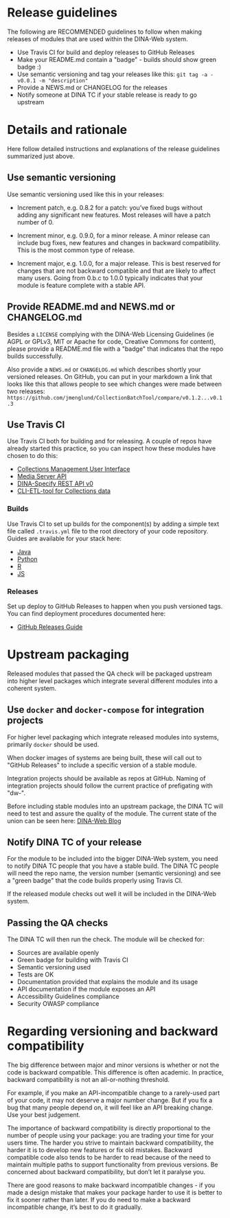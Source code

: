 # Release guidelines

The following are RECOMMENDED guidelines to follow when making releases of modules that are used within the DINA-Web system.


  - Use Travis CI for build and deploy releases to GitHub Releases
  - Make your README.md contain a "badge" - builds should show green badge :)
  - Use semantic versioning and tag your releases like this: `git tag -a -v0.0.1 -m "description"`
  - Provide a NEWS.md or CHANGELOG for the releases
  - Notify someone at DINA TC if your stable release is ready to go upstream

# Details and rationale

Here follow detailed instructions and explanations of the release guidelines summarized just above. 

## Use semantic versioning

Use semantic versioning used like this in your releases:

  * Increment patch, e.g. 0.8.2 for a patch: you’ve fixed bugs without adding any significant new features. Most releases will have a patch number of 0.

  * Increment minor, e.g. 0.9.0, for a minor release. A minor release can include bug fixes, new features and changes in backward compatibility. This is the most common type of release. 
  
  * Increment major, e.g. 1.0.0, for a major release. This is best reserved for changes that are not backward compatible and that are likely to affect many users. Going from 0.b.c to 1.0.0 typically indicates that your module is feature complete with a stable API.

## Provide README.md and NEWS.md or CHANGELOG.md

Besides a `LICENSE` complying with the DINA-Web Licensing Guidelines (ie AGPL or GPLv3, MIT or Apache for code, Creative Commons for content), please provide a README.md file with a "badge" that indicates that the repo builds successfully. 

Also provide a `NEWS.md` or `CHANGELOG.md` which describes shortly your versioned releases. On GitHub, you can put in your markdown a link that looks like this that allows people to see which changes were made between two releases: `https://github.com/jmenglund/CollectionBatchTool/compare/v0.1.2...v0.1.3`

## Use Travis CI

Use Travis CI both for building and for releasing. A couple of repos have already started this practice, so you can inspect how these modules have chosen to do this:

  - [Collections Management User Interface](https://github.com/DINA-Web/collections-ui)
  - [Media Server API](https://github.com/DINA-Web/mediaserver-module)
  - [DINA-Specify REST API v0](https://github.com/idali0226/dina-web)
  - [CLI-ETL-tool for Collections data](https://github.com/jmenglund/CollectionBatchTool)

### Builds

Use Travis CI to set up builds for the component(s) by adding a simple text file called  `.travis.yml` file to the root directory of your code repository. Guides are available for your stack here:

  - [Java](https://docs.travis-ci.com/user/languages/java)
  - [Python](https://docs.travis-ci.com/user/languages/python)
  - [R](https://docs.travis-ci.com/user/languages/r)
  - [JS](https://docs.travis-ci.com/user/languages/javascript-with-nodejs)

### Releases

Set up deploy to  GitHub Releases to happen when you push versioned tags. You can find deployment procedures documented here: 

  - [GitHub Releases Guide](https://docs.travis-ci.com/user/deployment/releases)


# Upstream packaging

Released modules that passed the QA check will be packaged upstream into higher level packages which integrate several different modules into a coherent system.

## Use `docker` and `docker-compose` for integration projects

For higher level packaging which integrate released modules into systems, primarily `docker` should be used. 

When docker images of systems are being built, these will call out to "GitHub Releases" to include a specific version of a stable module.

Integration projects should be available as repos at GitHub. Naming of integration projects should follow the current practice of prefigating with "dw-".

Before including stable modules into an upstream package, the DINA TC will need to test and assure the quality of the module. The current state of the union can be seen here: [DINA-Web Blog](http://blog.dina-web.net/progress/)

## Notify DINA TC of your release

For the module to be included into the bigger DINA-Web system, you need to notify DINA TC people that you have a stable build. The DINA TC people will need the repo name, the version number (semantic versioning) and see a "green badge" that the code builds properly using Travis CI.

If the released module checks out well it will be included in the DINA-Web system. 

## Passing the QA checks

The DINA TC  will then run the check. The module will be checked for:

  - Sources are available openly
  - Green badge for building with Travis CI
  - Semantic versioning used
  - Tests are OK
  - Documentation provided that explains the module and its usage
  - API documentation if the module exposes an API
  - Accessibility Guidelines compliance
  - Security OWASP compliance

# Regarding versioning and backward compatibility

The big difference between major and minor versions is whether or not the code is backward compatible. This difference is often academic. In practice, backward compatibility is not an all-or-nothing threshold. 

For example, if you make an API-incompatible change to a rarely-used part of your code, it may not deserve a major number change. But if you fix a bug that many people depend on, it will feel like an API breaking change. Use your best judgement.

The importance of backward compatibility is directly proportional to the number of people using your package: you are trading your time for your users time. The harder you strive to maintain backward compatibility, the harder it is to develop new features or fix old mistakes. 
Backward compatible code also tends to be harder to read because of the need to maintain multiple paths to support functionality from previous versions. Be concerned about backward compatibility, but don’t let it paralyse you.

There are good reasons to make backward incompatible changes - if you made a design mistake that makes your package harder to use it is better to fix it sooner rather than later. If you do need to make a backward incompatible change, it’s best to do it gradually. 
